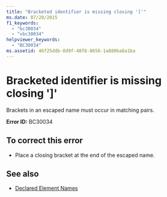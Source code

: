 ```yaml
---
title: "Bracketed identifier is missing closing ']'"
ms.date: 07/20/2015
f1_keywords: 
  - "bc30034"
  - "vbc30034"
helpviewer_keywords: 
  - "BC30034"
ms.assetid: 46f25ddb-0d9f-48f8-8656-1a880ba8a1ba
---
```

# Bracketed identifier is missing closing ']'
Brackets in an escaped name must occur in matching pairs.  
  
 **Error ID:** BC30034  
  
## To correct this error  
  
-   Place a closing bracket at the end of the escaped name.  
  
## See also
- [Declared Element Names](../../visual-basic/programming-guide/language-features/declared-elements/declared-element-names.md)
